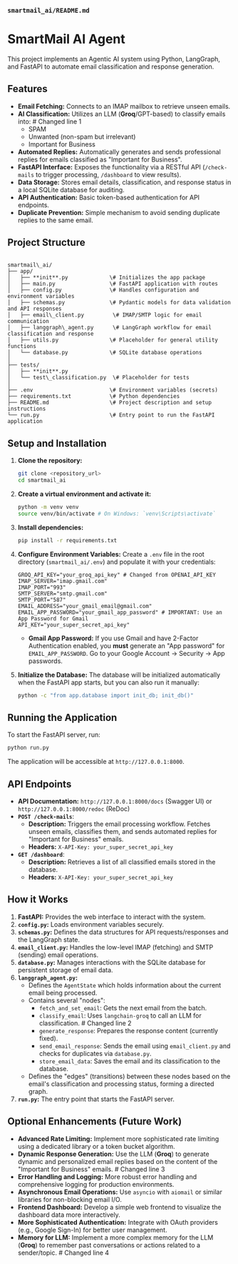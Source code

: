 ### `smartmail_ai/README.md` 

# SmartMail AI Agent

This project implements an Agentic AI system using Python, LangGraph, and FastAPI to automate email classification and response generation.

## Features

- **Email Fetching:** Connects to an IMAP mailbox to retrieve unseen emails.
- **AI Classification:** Utilizes an LLM (**Groq**/GPT-based) to classify emails into: # Changed line 1
    - SPAM
    - Unwanted (non-spam but irrelevant)
    - Important for Business
- **Automated Replies:** Automatically generates and sends professional replies for emails classified as "Important for Business".
- **FastAPI Interface:** Exposes the functionality via a RESTful API (`/check-mails` to trigger processing, `/dashboard` to view results).
- **Data Storage:** Stores email details, classification, and response status in a local SQLite database for auditing.
- **API Authentication:** Basic token-based authentication for API endpoints.
- **Duplicate Prevention:** Simple mechanism to avoid sending duplicate replies to the same email.

## Project Structure

```

smartmail\_ai/
├── app/
│   ├── **init**.py             \# Initializes the app package
│   ├── main.py                 \# FastAPI application with routes
│   ├── config.py               \# Handles configuration and environment variables
│   ├── schemas.py              \# Pydantic models for data validation and API responses
│   ├── email\_client.py         \# IMAP/SMTP logic for email communication
│   ├── langgraph\_agent.py      \# LangGraph workflow for email classification and response
│   ├── utils.py                \# Placeholder for general utility functions
│   └── database.py             \# SQLite database operations
│
├── tests/
│   ├── **init**.py
│   └── test\_classification.py  \# Placeholder for tests
│
├── .env                        \# Environment variables (secrets)
├── requirements.txt            \# Python dependencies
├── README.md                   \# Project description and setup instructions
└── run.py                      \# Entry point to run the FastAPI application

````

## Setup and Installation

1.  **Clone the repository:**
    ```bash
    git clone <repository_url>
    cd smartmail_ai
    ```

2.  **Create a virtual environment and activate it:**
    ```bash
    python -m venv venv
    source venv/bin/activate # On Windows: `venv\Scripts\activate`
    ```

3.  **Install dependencies:**
    ```bash
    pip install -r requirements.txt
    ```

4.  **Configure Environment Variables:**
    Create a `.env` file in the root directory (`smartmail_ai/.env`) and populate it with your credentials:

    ```dotenv
    GROQ_API_KEY="your_groq_api_key" # Changed from OPENAI_API_KEY
    IMAP_SERVER="imap.gmail.com"
    IMAP_PORT="993"
    SMTP_SERVER="smtp.gmail.com"
    SMTP_PORT="587"
    EMAIL_ADDRESS="your_gmail_email@gmail.com"
    EMAIL_APP_PASSWORD="your_gmail_app_password" # IMPORTANT: Use an App Password for Gmail
    API_KEY="your_super_secret_api_key"
    ```
    * **Gmail App Password:** If you use Gmail and have 2-Factor Authentication enabled, you **must** generate an "App password" for `EMAIL_APP_PASSWORD`. Go to your Google Account -> Security -> App passwords.

5.  **Initialize the Database:**
    The database will be initialized automatically when the FastAPI app starts, but you can also run it manually:
    ```bash
    python -c "from app.database import init_db; init_db()"
    ```

## Running the Application

To start the FastAPI server, run:

```bash
python run.py
````

The application will be accessible at `http://127.0.0.1:8000`.

## API Endpoints

  * **API Documentation:** `http://127.0.0.1:8000/docs` (Swagger UI) or `http://127.0.0.1:8000/redoc` (ReDoc)
  * **`POST /check-mails`**:
      * **Description:** Triggers the email processing workflow. Fetches unseen emails, classifies them, and sends automated replies for "Important for Business" emails.
      * **Headers:** `X-API-Key: your_super_secret_api_key`
  * **`GET /dashboard`**:
      * **Description:** Retrieves a list of all classified emails stored in the database.
      * **Headers:** `X-API-Key: your_super_secret_api_key`

## How it Works

1.  **FastAPI:** Provides the web interface to interact with the system.
2.  **`config.py`:** Loads environment variables securely.
3.  **`schemas.py`:** Defines the data structures for API requests/responses and the LangGraph state.
4.  **`email_client.py`:** Handles the low-level IMAP (fetching) and SMTP (sending) email operations.
5.  **`database.py`:** Manages interactions with the SQLite database for persistent storage of email data.
6.  **`langgraph_agent.py`:**
      * Defines the `AgentState` which holds information about the current email being processed.
      * Contains several "nodes":
          * `fetch_and_set_email`: Gets the next email from the batch.
          * `classify_email`: Uses `langchain-groq` to call an LLM for classification. \# Changed line 2
          * `generate_response`: Prepares the response content (currently fixed).
          * `send_email_response`: Sends the email using `email_client.py` and checks for duplicates via `database.py`.
          * `store_email_data`: Saves the email and its classification to the database.
      * Defines the "edges" (transitions) between these nodes based on the email's classification and processing status, forming a directed graph.
7.  **`run.py`:** The entry point that starts the FastAPI server.

## Optional Enhancements (Future Work)

  * **Advanced Rate Limiting:** Implement more sophisticated rate limiting using a dedicated library or a token bucket algorithm.
  * **Dynamic Response Generation:** Use the LLM (**Groq**) to generate dynamic and personalized email replies based on the content of the "Important for Business" emails. \# Changed line 3
  * **Error Handling and Logging:** More robust error handling and comprehensive logging for production environments.
  * **Asynchronous Email Operations:** Use `asyncio` with `aiomail` or similar libraries for non-blocking email I/O.
  * **Frontend Dashboard:** Develop a simple web frontend to visualize the dashboard data more interactively.
  * **More Sophisticated Authentication:** Integrate with OAuth providers (e.g., Google Sign-In) for better user management.
  * **Memory for LLM:** Implement a more complex memory for the LLM (**Groq**) to remember past conversations or actions related to a sender/topic. \# Changed line 4

<!-- end list -->
